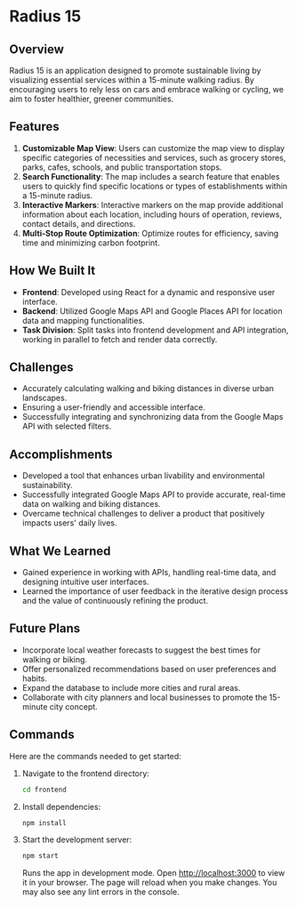 # Radius 15

## Overview

Radius 15 is an application designed to promote sustainable living by visualizing essential services within a 15-minute walking radius. By encouraging users to rely less on cars and embrace walking or cycling, we aim to foster healthier, greener communities.

## Features

1. **Customizable Map View**: Users can customize the map view to display specific categories of necessities and services, such as grocery stores, parks, cafes, schools, and public transportation stops.
2. **Search Functionality**: The map includes a search feature that enables users to quickly find specific locations or types of establishments within a 15-minute radius.
3. **Interactive Markers**: Interactive markers on the map provide additional information about each location, including hours of operation, reviews, contact details, and directions.
4. **Multi-Stop Route Optimization**: Optimize routes for efficiency, saving time and minimizing carbon footprint.

## How We Built It

- **Frontend**: Developed using React for a dynamic and responsive user interface.
- **Backend**: Utilized Google Maps API and Google Places API for location data and mapping functionalities.
- **Task Division**: Split tasks into frontend development and API integration, working in parallel to fetch and render data correctly.

## Challenges

- Accurately calculating walking and biking distances in diverse urban landscapes.
- Ensuring a user-friendly and accessible interface.
- Successfully integrating and synchronizing data from the Google Maps API with selected filters.

## Accomplishments

- Developed a tool that enhances urban livability and environmental sustainability.
- Successfully integrated Google Maps API to provide accurate, real-time data on walking and biking distances.
- Overcame technical challenges to deliver a product that positively impacts users' daily lives.

## What We Learned

- Gained experience in working with APIs, handling real-time data, and designing intuitive user interfaces.
- Learned the importance of user feedback in the iterative design process and the value of continuously refining the product.

## Future Plans

- Incorporate local weather forecasts to suggest the best times for walking or biking.
- Offer personalized recommendations based on user preferences and habits.
- Expand the database to include more cities and rural areas.
- Collaborate with city planners and local businesses to promote the 15-minute city concept.

## Commands

Here are the commands needed to get started:

1. Navigate to the frontend directory:
    ```bash
    cd frontend
    ```

2. Install dependencies:
    ```bash
    npm install
    ```

3. Start the development server:
    ```bash
    npm start
    ```
    Runs the app in development mode. Open [http://localhost:3000](http://localhost:3000) to view it in your browser. The page will reload when you make changes. You may also see any lint errors in the console.


